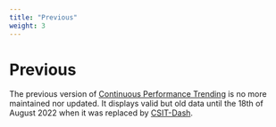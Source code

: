 ```yaml
---
title: "Previous"
weight: 3
---
```


# Previous

The previous version of
[Continuous Performance Trending](https://s3-docs.fd.io/csit/master/trending/)
is no more maintained nor updated. It displays valid but old data until the 18th
of August 2022 when it was replaced by [CSIT-Dash](https://csit.fd.io/).
